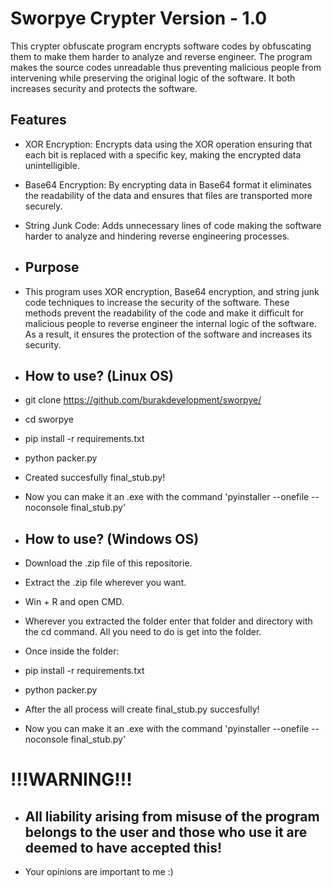 # Sworpye Crypter Version - 1.0

This crypter obfuscate program encrypts software codes by obfuscating them to make them harder to analyze and reverse engineer. The program makes the source codes unreadable thus preventing malicious people from intervening while preserving the original logic of the software. It both increases security and protects the software.

## Features

- XOR Encryption: Encrypts data using the XOR operation ensuring that each bit is replaced with a specific key, making the encrypted data unintelligible.
- Base64 Encryption: By encrypting data in Base64 format it eliminates the readability of the data and ensures that files are transported more securely.
- String Junk Code: Adds unnecessary lines of code making the software harder to analyze and hindering reverse engineering processes.

- ## Purpose

- This program uses XOR encryption, Base64 encryption, and string junk code techniques to increase the security of the software. These methods prevent the readability of the code and make it difficult for malicious people to reverse engineer the internal logic of the software. As a result, it ensures the protection of the software and increases its security.

- ## How to use? (Linux OS)

- git clone https://github.com/burakdevelopment/sworpye/
- cd sworpye
- pip install -r requirements.txt
- python packer.py
- Created succesfully final_stub.py!
- Now you can make it an .exe with the command 'pyinstaller --onefile --noconsole final_stub.py'

- ## How to use? (Windows OS)

- Download the .zip file of this repositorie.
- Extract the .zip file wherever you want.
- Win + R and open CMD.
- Wherever you extracted the folder enter that folder and directory with the cd command. All you need to do is get into the folder.
- Once inside the folder:
- pip install -r requirements.txt
- python packer.py
- After the all process will create final_stub.py succesfully!
- Now you can make it an .exe with the command 'pyinstaller --onefile --noconsole final_stub.py'

# !!!WARNING!!!
- ## All liability arising from misuse of the program belongs to the user and those who use it are deemed to have accepted this!

- Your opinions are important to me :)

